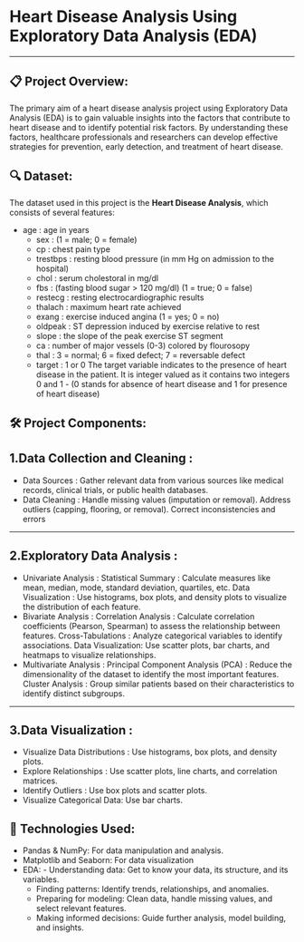 # Heart Disease Analysis Using Exploratory Data Analysis (EDA)
- - -

## 📋 Project Overview:

The primary aim of a heart disease analysis project using Exploratory Data Analysis (EDA) is to gain valuable insights into the factors that contribute to heart disease and to identify potential risk factors. By understanding these factors, healthcare professionals and researchers can develop effective strategies for prevention, early detection, and treatment of heart disease.

## 🔍 Dataset:

The dataset used in this project is the **Heart Disease Analysis**, which consists of several  features:
- age : age in years
  - sex : (1 = male; 0 = female)
  - cp : chest pain type
  - trestbps : resting blood pressure (in mm Hg on admission to the hospital)
  - chol : serum cholestoral in mg/dl
  - fbs : (fasting blood sugar > 120 mg/dl) (1 = true; 0 = false)
  - restecg : resting electrocardiographic results
  - thalach : maximum heart rate achieved
  - exang : exercise induced angina (1 = yes; 0 = no)
  - oldpeak : ST depression induced by exercise relative to rest
  - slope : the slope of the peak exercise ST segment
  - ca : number of major vessels (0-3) colored by flourosopy
  - thal : 3 = normal; 6 = fixed defect; 7 = reversable defect
  - target : 1 or 0
The target variable indicates to the presence of heart disease in the patient.
It is integer valued as it contains two integers 0 and 1 - (0 stands for absence of heart disease and 1 for presence of heart disease)

## 🛠️ Project Components:

1.Data Collection and Cleaning :
---
- Data Sources : Gather relevant data from various sources like medical records, clinical trials, or public health databases.
- Data Cleaning :
  Handle missing values (imputation or removal).
  Address outliers (capping, flooring, or removal).
  Correct inconsistencies and errors
 ---
2.Exploratory Data Analysis :
 ---
- Univariate Analysis :
  Statistical Summary : Calculate measures like mean, median, mode, standard deviation, quartiles, etc.
  Data Visualization : Use histograms, box plots, and density plots to visualize the distribution of each feature.
- Bivariate Analysis :
  Correlation Analysis : Calculate correlation coefficients (Pearson, Spearman) to assess the relationship between features.
  Cross-Tabulations : Analyze categorical variables to identify associations.
  Data Visualization: Use scatter plots, bar charts, and heatmaps to visualize relationships.
- Multivariate Analysis :
  Principal Component Analysis (PCA) : Reduce the dimensionality of the dataset to identify the most important features.
  Cluster Analysis : Group similar patients based on their characteristics to identify distinct subgroups.
 ---
3.Data Visualization :
 ---
- Visualize Data Distributions : Use histograms, box plots, and density plots.
- Explore Relationships : Use scatter plots, line charts, and correlation matrices.
- Identify Outliers : Use box plots and scatter plots.
- Visualize Categorical Data: Use bar charts.

##  🤖 Technologies Used:

- Pandas & NumPy: For data manipulation and analysis.
- Matplotlib and Seaborn: For data visualization
- EDA: - Understanding data: Get to know your data, its structure, and its variables.
     - Finding patterns: Identify trends, relationships, and anomalies.
     - Preparing for modeling: Clean data, handle missing values, and select relevant features.
     - Making informed decisions: Guide further analysis, model building, and insights.
  







